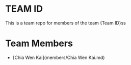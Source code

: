 # TEAM ID
This is a team repo for members of the team {Team ID}ss

# Team Members
* [Chia Wen Kai](members/Chia Wen Kai.md)